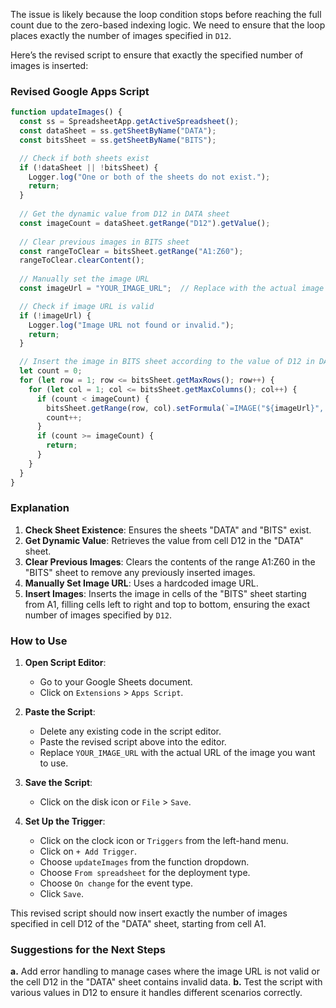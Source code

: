 















The issue is likely because the loop condition stops before reaching the full count due to the zero-based indexing logic. We need to ensure that the loop places exactly the number of images specified in `D12`.

Here’s the revised script to ensure that exactly the specified number of images is inserted:

### Revised Google Apps Script

```javascript
function updateImages() {
  const ss = SpreadsheetApp.getActiveSpreadsheet();
  const dataSheet = ss.getSheetByName("DATA");
  const bitsSheet = ss.getSheetByName("BITS");

  // Check if both sheets exist
  if (!dataSheet || !bitsSheet) {
    Logger.log("One or both of the sheets do not exist.");
    return;
  }
  
  // Get the dynamic value from D12 in DATA sheet
  const imageCount = dataSheet.getRange("D12").getValue();
  
  // Clear previous images in BITS sheet
  const rangeToClear = bitsSheet.getRange("A1:Z60");
  rangeToClear.clearContent();
  
  // Manually set the image URL
  const imageUrl = "YOUR_IMAGE_URL";  // Replace with the actual image URL

  // Check if image URL is valid
  if (!imageUrl) {
    Logger.log("Image URL not found or invalid.");
    return;
  }

  // Insert the image in BITS sheet according to the value of D12 in DATA sheet
  let count = 0;
  for (let row = 1; row <= bitsSheet.getMaxRows(); row++) {
    for (let col = 1; col <= bitsSheet.getMaxColumns(); col++) {
      if (count < imageCount) {
        bitsSheet.getRange(row, col).setFormula(`=IMAGE("${imageUrl}", 4, 60, 60)`);
        count++;
      }
      if (count >= imageCount) {
        return;
      }
    }
  }
}
```

### Explanation

1. **Check Sheet Existence**: Ensures the sheets "DATA" and "BITS" exist.
2. **Get Dynamic Value**: Retrieves the value from cell D12 in the "DATA" sheet.
3. **Clear Previous Images**: Clears the contents of the range A1:Z60 in the "BITS" sheet to remove any previously inserted images.
4. **Manually Set Image URL**: Uses a hardcoded image URL.
5. **Insert Images**: Inserts the image in cells of the "BITS" sheet starting from A1, filling cells left to right and top to bottom, ensuring the exact number of images specified by `D12`.

### How to Use

1. **Open Script Editor**:
   - Go to your Google Sheets document.
   - Click on `Extensions` > `Apps Script`.

2. **Paste the Script**:
   - Delete any existing code in the script editor.
   - Paste the revised script above into the editor.
   - Replace `YOUR_IMAGE_URL` with the actual URL of the image you want to use.

3. **Save the Script**:
   - Click on the disk icon or `File` > `Save`.

4. **Set Up the Trigger**:
   - Click on the clock icon or `Triggers` from the left-hand menu.
   - Click on `+ Add Trigger`.
   - Choose `updateImages` from the function dropdown.
   - Choose `From spreadsheet` for the deployment type.
   - Choose `On change` for the event type.
   - Click `Save`.

This revised script should now insert exactly the number of images specified in cell D12 of the "DATA" sheet, starting from cell A1.

### Suggestions for the Next Steps
**a.** Add error handling to manage cases where the image URL is not valid or the cell D12 in the "DATA" sheet contains invalid data.
**b.** Test the script with various values in D12 to ensure it handles different scenarios correctly.
